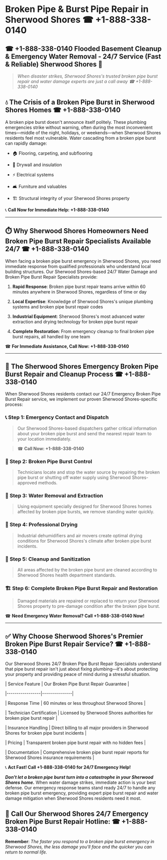 # Broken Pipe & Burst Pipe Repair in Sherwood Shores ☎ +1-888-338-0140  
## ☎ +1-888-338-0140 Flooded Basement Cleanup & Emergency Water Removal - 24/7 Service (Fast & Reliable) Sherwood Shores 🚨  

> *When disaster strikes, Sherwood Shores's trusted broken pipe burst repair and water damage experts are just a call away ☎ +1-888-338-0140*  

## 💧 The Crisis of a Broken Pipe Burst in Sherwood Shores Homes ☎ +1-888-338-0140  

A broken pipe burst doesn't announce itself politely. These plumbing emergencies strike without warning, often during the most inconvenient times—middle of the night, holidays, or weekends—when Sherwood Shores residents feel most vulnerable. Water cascading from a broken pipe burst can rapidly damage:  

* 🏠 Flooring, carpeting, and subflooring  
* 🧱 Drywall and insulation  
* ⚡ Electrical systems  
* 🛋️ Furniture and valuables  
* 🏗️ Structural integrity of your Sherwood Shores property  

📞 **Call Now for Immediate Help: +1-888-338-0140**  

---  

## ⏱️ Why Sherwood Shores Homeowners Need Broken Pipe Burst Repair Specialists Available 24/7 ☎ +1-888-338-0140  

When facing a broken pipe burst emergency in Sherwood Shores, you need immediate response from qualified professionals who understand local building structures. Our Sherwood Shores-based 24/7 Water Damage and Broken Pipe Burst Repair Specialists provide:  

1. **Rapid Response**: Broken pipe burst repair teams arrive within 60 minutes anywhere in Sherwood Shores, regardless of time or day  
2. **Local Expertise**: Knowledge of Sherwood Shores's unique plumbing systems and broken pipe burst repair codes  
3. **Industrial Equipment**: Sherwood Shores's most advanced water extraction and drying technology for broken pipe burst repair  
4. **Complete Restoration**: From emergency cleanup to final broken pipe burst repairs, all handled by one team  

☎ **For Immediate Assistance, Call Now: +1-888-338-0140**  

---  

## 🔧 The Sherwood Shores Emergency Broken Pipe Burst Repair and Cleanup Process ☎ +1-888-338-0140  

When Sherwood Shores residents contact our 24/7 Emergency Broken Pipe Burst Repair service, we implement our proven Sherwood Shores-specific process:  

### 📞 Step 1: Emergency Contact and Dispatch  
> Our Sherwood Shores-based dispatchers gather critical information about your broken pipe burst and send the nearest repair team to your location immediately.  
> ☎ **Call Now: +1-888-338-0140**  

### 🚿 Step 2: Broken Pipe Burst Control  
> Technicians locate and stop the water source by repairing the broken pipe burst or shutting off water supply using Sherwood Shores-approved methods.  

### 🌊 Step 3: Water Removal and Extraction  
> Using equipment specially designed for Sherwood Shores homes affected by broken pipe bursts, we remove standing water quickly.  

### 💨 Step 4: Professional Drying  
> Industrial dehumidifiers and air movers create optimal drying conditions for Sherwood Shores's climate after broken pipe burst incidents.  

### 🧼 Step 5: Cleanup and Sanitization  
> All areas affected by the broken pipe burst are cleaned according to Sherwood Shores health department standards.  

### 🏗️ Step 6: Complete Broken Pipe Burst Repair and Restoration  
> Damaged materials are repaired or replaced to return your Sherwood Shores property to pre-damage condition after the broken pipe burst.  

☎ **Need Emergency Water Removal? Call +1-888-338-0140 Now!**  

---  

## ✅ Why Choose Sherwood Shores's Premier Broken Pipe Burst Repair Service? ☎ +1-888-338-0140  

Our Sherwood Shores 24/7 Broken Pipe Burst Repair Specialists understand that pipe burst repair isn't just about fixing plumbing—it's about protecting your property and providing peace of mind during a stressful situation.  

| Service Feature | Our Broken Pipe Burst Repair Guarantee |  
|-----------------|---------------|  
| Response Time | 60 minutes or less throughout Sherwood Shores |  
| Technician Certification | Licensed by Sherwood Shores authorities for broken pipe burst repair |  
| Insurance Handling | Direct billing to all major providers in Sherwood Shores for broken pipe burst incidents |  
| Pricing | Transparent broken pipe burst repair with no hidden fees |  
| Documentation | Comprehensive broken pipe burst repair reports for Sherwood Shores insurance requirements |  

📞 **Act Fast! Call +1-888-338-0140 for 24/7 Emergency Help!**  

***Don't let a broken pipe burst turn into a catastrophe in your Sherwood Shores home.*** When water damage strikes, immediate action is your best defense. Our emergency response teams stand ready 24/7 to handle any broken pipe burst emergency, providing expert pipe burst repair and water damage mitigation when Sherwood Shores residents need it most.  

## 📱 Call Our Sherwood Shores 24/7 Emergency Broken Pipe Burst Repair Hotline: ☎ +1-888-338-0140  

**Remember**: *The faster you respond to a broken pipe burst emergency in Sherwood Shores, the less damage you'll face and the quicker you can return to normal life.*